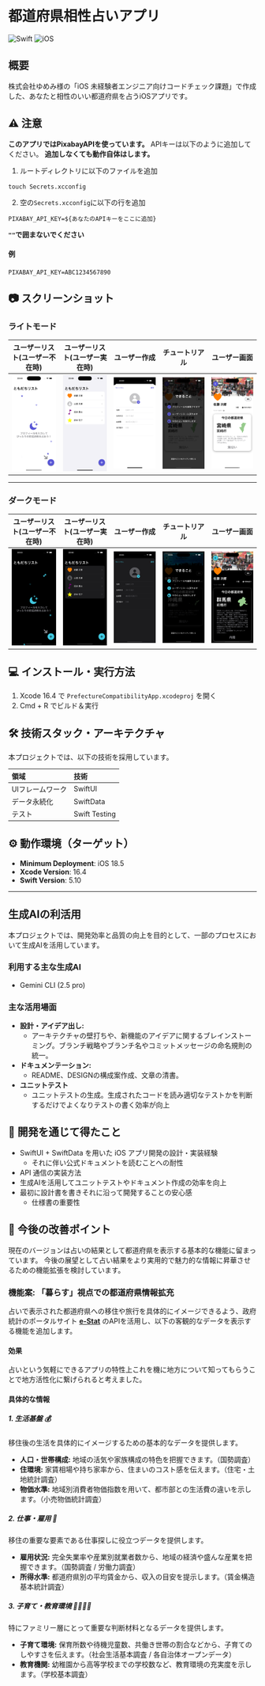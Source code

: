 # 都道府県相性占いアプリ

![Swift](https://img.shields.io/badge/Swift-5-orange.svg)
![iOS](https://img.shields.io/badge/iOS-18.5+-blue.svg)

## 概要

株式会社ゆめみ様の「iOS 未経験者エンジニア向けコードチェック課題」で作成した、あなたと相性のいい都道府県を占うiOSアプリです。

## ⚠️ 注意
**このアプリではPixabayAPIを使っています。**
APIキーは以下のように追加してください。
**追加しなくても動作自体はします。**
1. ルートディレクトリに以下のファイルを追加
```
touch Secrets.xcconfig
```
2. 空の`Secrets.xcconfig`に以下の行を追加
```
PIXABAY_API_KEY=${あなたのAPIキーをここに追加}
```
**`""`で囲まないでください**
#### 例
```
PIXABAY_API_KEY=ABC1234567890
```
## 📷 スクリーンショット

### ライトモード

| ユーザーリスト(ユーザー不在時) | ユーザーリスト(ユーザー実在時) | ユーザー作成 | チュートリアル | ユーザー画面 |
| :---: | :---: | :---: | :---: | :---: |
| ![](screenshot/light_list_nil.png) | ![](screenshot/light_list_user.png) | ![](screenshot/light_create.png) | ![](screenshot/light_tutorial.png) | ![](screenshot/light_detail.png) |

---

### ダークモード

| ユーザーリスト(ユーザー不在時) | ユーザーリスト(ユーザー実在時) | ユーザー作成 | チュートリアル | ユーザー画面 |
| :---: | :---: | :---: | :---: | :---: |
| ![](screenshot/dark_list_nil.png) | ![](screenshot/dark_list_user.png) | ![](screenshot/dark_create.png) | ![](screenshot/dark_tutorial.png) | ![](screenshot/dark_detail.png) |
## 💻 インストール・実行方法

1. Xcode 16.4 で `PrefectureCompatibilityApp.xcodeproj` を開く
3. Cmd + R でビルド＆実行

## 🛠️ 技術スタック・アーキテクチャ

本プロジェクトでは、以下の技術を採用しています。

| 領域 | 技術 |
| :--- | :--- |
| UIフレームワーク | SwiftUI |
| データ永続化 | SwiftData |
| テスト | Swift Testing |

## ⚙️ 動作環境（ターゲット）

- **Minimum Deployment**: iOS 18.5
- **Xcode Version**: 16.4
- **Swift Version**: 5.10

---

## 生成AIの利活用

本プロジェクトでは、開発効率と品質の向上を目的として、一部のプロセスにおいて生成AIを活用しています。

### 利用する主な生成AI

-   Gemini CLI (2.5 pro)

### 主な活用場面

-   **設計・アイデア出し:**
    -   アーキテクチャの壁打ちや、新機能のアイデアに関するブレインストーミング。ブランチ戦略やブランチ名やコミットメッセージの命名規則の統一。
-   **ドキュメンテーション:**
    -   README、DESIGNの構成案作成、文章の清書。
-   **ユニットテスト**
    -   ユニットテストの生成。生成されたコードを読み適切なテストかを判断するだけでよくなりテストの書く効率が向上

## 📝 開発を通じて得たこと

- SwiftUI + SwiftData を用いた iOS アプリ開発の設計・実装経験
    - それに伴い公式ドキュメントを読むことへの耐性
- API 通信の実装方法
- 生成AIを活用してユニットテストやドキュメント作成の効率を向上
- 最初に設計書を書きそれに沿って開発することの安心感
    - 仕様書の重要性
## 🚀 今後の改善ポイント

現在のバージョンは占いの結果として都道府県を表示する基本的な機能に留まっています。
今後の展望として占い結果をより実用的で魅力的な情報に昇華させるための機能拡張を検討しています。

### 機能案: 「暮らす」視点での都道府県情報拡充

占いで表示された都道府県への移住や旅行を具体的にイメージできるよう、政府統計のポータルサイト **[e-Stat](https://www.e-stat.go.jp/)** のAPIを活用し、以下の客観的なデータを表示する機能を追加します。
#### 効果
占いという気軽にできるアプリの特性上これを機に地方について知ってもらうことで地方活性化に繋げられると考えました。
#### 具体的な情報
##### 1. 生活基盤 💰
移住後の生活を具体的にイメージするための基本的なデータを提供します。
-   **人口・世帯構成:** 地域の活気や家族構成の特色を把握できます。（国勢調査）
-   **住環境:** 家賃相場や持ち家率から、住まいのコスト感を伝えます。（住宅・土地統計調査）
-   **物価水準:** 地域別消費者物価指数を用いて、都市部との生活費の違いを示します。（小売物価統計調査）

##### 2. 仕事・雇用 💼
移住の重要な要素である仕事探しに役立つデータを提供します。
-   **雇用状況:** 完全失業率や産業別就業者数から、地域の経済や盛んな産業を把握できます。（国勢調査 / 労働力調査）
-   **所得水準:** 都道府県別の平均賃金から、収入の目安を提示します。（賃金構造基本統計調査）

##### 3. 子育て・教育環境 👨‍👩‍👧‍👦
特にファミリー層にとって重要な判断材料となるデータを提供します。
-   **子育て環境:** 保育所数や待機児童数、共働き世帯の割合などから、子育てのしやすさを伝えます。（社会生活基本調査 / 各自治体オープンデータ）
-   **教育機関:** 幼稚園から高等学校までの学校数など、教育環境の充実度を示します。（学校基本調査）

